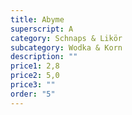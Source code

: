 ```yaml
---
title: Abyme
superscript: A
category: Schnaps & Likör
subcategory: Wodka & Korn
description: ""
price1: 2,8
price2: 5,0
price3: ""
order: "5"
---
```


